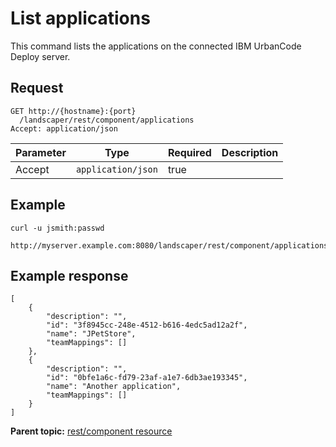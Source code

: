 # List applications

This command lists the applications on the connected IBM UrbanCode Deploy server.

## Request

```
GET http://{hostname}:{port}
  /landscaper/rest/component/applications
Accept: application/json

```

|Parameter|Type|Required|Description|
|---------|----|--------|-----------|
|Accept|`application/json`|true| |

## Example

```
curl -u jsmith:passwd 
  http://myserver.example.com:8080/landscaper/rest/component/applications
```

## Example response

```
[
    {
        "description": "",
        "id": "3f8945cc-248e-4512-b616-4edc5ad12a2f",
        "name": "JPetStore",
        "teamMappings": []
    },
    {
        "description": "",
        "id": "0bfe1a6c-fd79-23af-a1e7-6db3ae193345",
        "name": "Another application",
        "teamMappings": []
    }
]
```

**Parent topic:** [rest/component resource](../../com.ibm.edt.api.doc/topics/rest_component.md)

